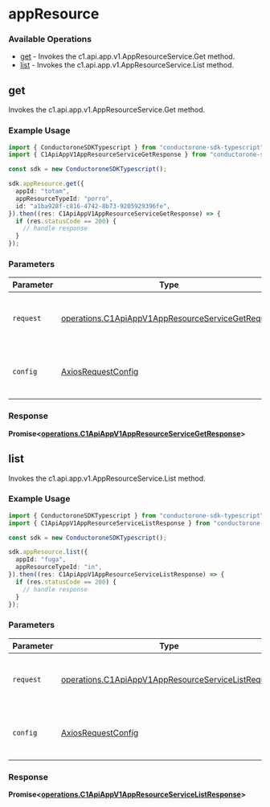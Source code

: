 # appResource

### Available Operations

* [get](#get) - Invokes the c1.api.app.v1.AppResourceService.Get method.
* [list](#list) - Invokes the c1.api.app.v1.AppResourceService.List method.

## get

Invokes the c1.api.app.v1.AppResourceService.Get method.

### Example Usage

```typescript
import { ConductoroneSDKTypescript } from "conductorone-sdk-typescript";
import { C1ApiAppV1AppResourceServiceGetResponse } from "conductorone-sdk-typescript/dist/sdk/models/operations";

const sdk = new ConductoroneSDKTypescript();

sdk.appResource.get({
  appId: "totam",
  appResourceTypeId: "porro",
  id: "a1ba928f-c816-4742-8b73-9205929396fe",
}).then((res: C1ApiAppV1AppResourceServiceGetResponse) => {
  if (res.statusCode == 200) {
    // handle response
  }
});
```

### Parameters

| Parameter                                                                                                              | Type                                                                                                                   | Required                                                                                                               | Description                                                                                                            |
| ---------------------------------------------------------------------------------------------------------------------- | ---------------------------------------------------------------------------------------------------------------------- | ---------------------------------------------------------------------------------------------------------------------- | ---------------------------------------------------------------------------------------------------------------------- |
| `request`                                                                                                              | [operations.C1ApiAppV1AppResourceServiceGetRequest](../../models/operations/c1apiappv1appresourceservicegetrequest.md) | :heavy_check_mark:                                                                                                     | The request object to use for the request.                                                                             |
| `config`                                                                                                               | [AxiosRequestConfig](https://axios-http.com/docs/req_config)                                                           | :heavy_minus_sign:                                                                                                     | Available config options for making requests.                                                                          |


### Response

**Promise<[operations.C1ApiAppV1AppResourceServiceGetResponse](../../models/operations/c1apiappv1appresourceservicegetresponse.md)>**


## list

Invokes the c1.api.app.v1.AppResourceService.List method.

### Example Usage

```typescript
import { ConductoroneSDKTypescript } from "conductorone-sdk-typescript";
import { C1ApiAppV1AppResourceServiceListResponse } from "conductorone-sdk-typescript/dist/sdk/models/operations";

const sdk = new ConductoroneSDKTypescript();

sdk.appResource.list({
  appId: "fuga",
  appResourceTypeId: "in",
}).then((res: C1ApiAppV1AppResourceServiceListResponse) => {
  if (res.statusCode == 200) {
    // handle response
  }
});
```

### Parameters

| Parameter                                                                                                                | Type                                                                                                                     | Required                                                                                                                 | Description                                                                                                              |
| ------------------------------------------------------------------------------------------------------------------------ | ------------------------------------------------------------------------------------------------------------------------ | ------------------------------------------------------------------------------------------------------------------------ | ------------------------------------------------------------------------------------------------------------------------ |
| `request`                                                                                                                | [operations.C1ApiAppV1AppResourceServiceListRequest](../../models/operations/c1apiappv1appresourceservicelistrequest.md) | :heavy_check_mark:                                                                                                       | The request object to use for the request.                                                                               |
| `config`                                                                                                                 | [AxiosRequestConfig](https://axios-http.com/docs/req_config)                                                             | :heavy_minus_sign:                                                                                                       | Available config options for making requests.                                                                            |


### Response

**Promise<[operations.C1ApiAppV1AppResourceServiceListResponse](../../models/operations/c1apiappv1appresourceservicelistresponse.md)>**

